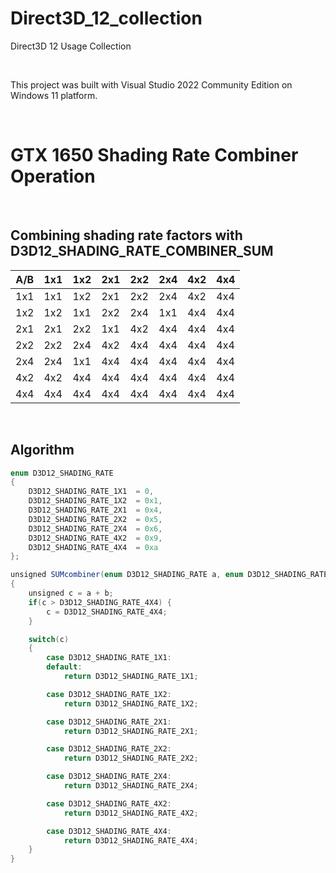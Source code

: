 # Direct3D_12_collection
Direct3D 12 Usage Collection

<br />

This project was built with Visual Studio 2022 Community Edition on Windows 11 platform.

<br />

# GTX 1650 Shading Rate Combiner Operation

<br />

## Combining shading rate factors with D3D12_SHADING_RATE_COMBINER_SUM

A/B | 1x1 | 1x2 | 2x1 | 2x2 | 2x4 | 4x2 | 4x4
---- | ---- | ---- | ---- | ---- | ---- | ---- | ----
1x1 | 1x1 | 1x2 | 2x1 | 2x2 | 2x4 | 4x2 | 4x4
1x2 | 1x2 | 1x1 | 2x2 | 2x4 | 1x1 | 4x4 | 4x4
2x1 | 2x1 | 2x2 | 1x1 | 4x2 | 4x4 | 4x4 | 4x4
2x2 | 2x2 | 2x4 | 4x2 | 4x4 | 4x4 | 4x4 | 4x4
2x4 | 2x4 | 1x1 | 4x4 | 4x4 | 4x4 | 4x4 | 4x4
4x2 | 4x2 | 4x4 | 4x4 | 4x4 | 4x4 | 4x4 | 4x4
4x4 | 4x4 | 4x4 | 4x4 | 4x4 | 4x4 | 4x4 | 4x4

<br />

## Algorithm

```csharp
enum D3D12_SHADING_RATE
{
    D3D12_SHADING_RATE_1X1	= 0,
    D3D12_SHADING_RATE_1X2	= 0x1,
    D3D12_SHADING_RATE_2X1	= 0x4,
    D3D12_SHADING_RATE_2X2	= 0x5,
    D3D12_SHADING_RATE_2X4	= 0x6,
    D3D12_SHADING_RATE_4X2	= 0x9,
    D3D12_SHADING_RATE_4X4	= 0xa
};

unsigned SUMcombiner(enum D3D12_SHADING_RATE a, enum D3D12_SHADING_RATE b)
{
    unsigned c = a + b;
    if(c > D3D12_SHADING_RATE_4X4) {
        c = D3D12_SHADING_RATE_4X4;
    }

    switch(c)
    {
        case D3D12_SHADING_RATE_1X1:
        default:
            return D3D12_SHADING_RATE_1X1;

        case D3D12_SHADING_RATE_1X2:
            return D3D12_SHADING_RATE_1X2;

        case D3D12_SHADING_RATE_2X1:
            return D3D12_SHADING_RATE_2X1;

        case D3D12_SHADING_RATE_2X2:
            return D3D12_SHADING_RATE_2X2;

        case D3D12_SHADING_RATE_2X4:
            return D3D12_SHADING_RATE_2X4;

        case D3D12_SHADING_RATE_4X2:
            return D3D12_SHADING_RATE_4X2;

        case D3D12_SHADING_RATE_4X4:
            return D3D12_SHADING_RATE_4X4;
    }
}
```

